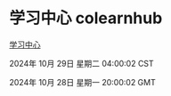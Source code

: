 # 学习中心 colearnhub
[学习中心](http://219.139.197.74:56308/colearnhub/)

2024年 10月 29日 星期二 04:00:02 CST

2024年 10月 28日 星期一 20:00:02 GMT
